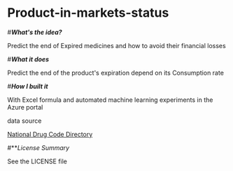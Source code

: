 # Product-in-markets-status

#**_What's the idea?_**

Predict the end of Expired medicines and how to avoid their financial losses

#**_What it does_**

Predict the end of the product's expiration depend on its Consumption rate

#**_How I built it_**

With Excel formula and automated machine learning experiments in the Azure portal

data source

[National Drug Code Directory](https://www.fda.gov/drugs/drug-approvals-and-databases/national-drug-code-directory)

#**_License Summary_

See the LICENSE file
